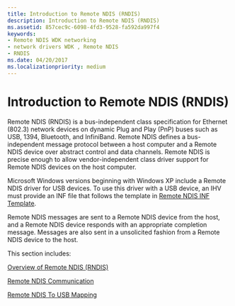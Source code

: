 ```yaml
---
title: Introduction to Remote NDIS (RNDIS)
description: Introduction to Remote NDIS (RNDIS)
ms.assetid: 857cec9c-6098-4fd3-9528-fa592da997f4
keywords:
- Remote NDIS WDK networking
- network drivers WDK , Remote NDIS
- RNDIS
ms.date: 04/20/2017
ms.localizationpriority: medium
---
```


# Introduction to Remote NDIS (RNDIS)





Remote NDIS (RNDIS) is a bus-independent class specification for Ethernet (802.3) network devices on dynamic Plug and Play (PnP) buses such as USB, 1394, Bluetooth, and InfiniBand. Remote NDIS defines a bus-independent message protocol between a host computer and a Remote NDIS device over abstract control and data channels. Remote NDIS is precise enough to allow vendor-independent class driver support for Remote NDIS devices on the host computer.

Microsoft Windows versions beginning with Windows XP include a Remote NDIS driver for USB devices. To use this driver with a USB device, an IHV must provide an INF file that follows the template in [Remote NDIS INF Template](remote-ndis-inf-template.md).

Remote NDIS messages are sent to a Remote NDIS device from the host, and a Remote NDIS device responds with an appropriate completion message. Messages are also sent in a unsolicited fashion from a Remote NDIS device to the host.

This section includes:

[Overview of Remote NDIS (RNDIS)](overview-of-remote-ndis--rndis-.md)

[Remote NDIS Communication](remote-ndis-communication.md)

[Remote NDIS To USB Mapping](remote-ndis-to-usb-mapping.md)


 

 





